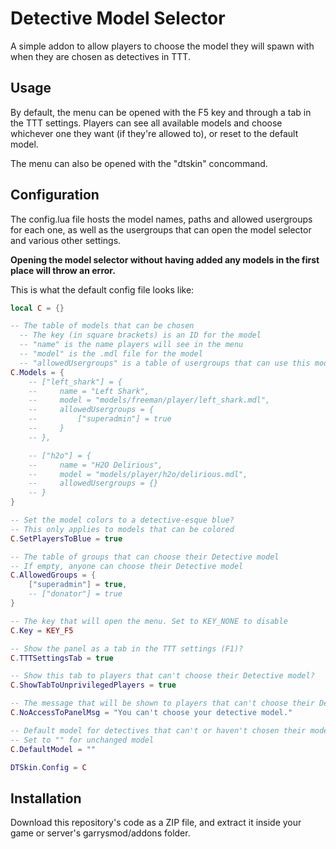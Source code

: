 #  Detective Model Selector
A simple addon to allow players to choose the model they will spawn with when they are chosen as detectives in TTT.

## Usage

By default, the menu can be opened with the F5 key and through a tab in the TTT settings. Players can see all available models and choose whichever one they want (if they're allowed to), or reset to the default model.

The menu can also be opened with the "dtskin" concommand.

## Configuration

The config.lua file hosts the model names, paths and allowed usergroups for each one, as well as the usergroups that can open the model selector and various other settings.

**Opening the model selector without having added any models in the first place will throw an error.**

This is what the default config file looks like:

```lua
local C = {}

-- The table of models that can be chosen
  -- The key (in square brackets) is an ID for the model
  -- "name" is the name players will see in the menu
  -- "model" is the .mdl file for the model
  -- "allowedUsergroups" is a table of usergroups that can use this model. If empty, anyone can use it.
C.Models = {
    -- ["left_shark"] = {
    --     name = "Left Shark",
    --     model = "models/freeman/player/left_shark.mdl",
    --     allowedUsergroups = {
    --         ["superadmin"] = true
    --     }
    -- },

    -- ["h2o"] = {
    --     name = "H2O Delirious",
    --     model = "models/player/h2o/delirious.mdl",
    --     allowedUsergroups = {}
    -- }
}

-- Set the model colors to a detective-esque blue?
-- This only applies to models that can be colored
C.SetPlayersToBlue = true

-- The table of groups that can choose their Detective model
-- If empty, anyone can choose their Detective model
C.AllowedGroups = {
    ["superadmin"] = true,
    -- ["donator"] = true
}

-- The key that will open the menu. Set to KEY_NONE to disable
C.Key = KEY_F5

-- Show the panel as a tab in the TTT settings (F1)?
C.TTTSettingsTab = true

-- Show this tab to players that can't choose their Detective model?
C.ShowTabToUnprivilegedPlayers = true

-- The message that will be shown to players that can't choose their Detective model
C.NoAccessToPanelMsg = "You can't choose your detective model."

-- Default model for detectives that can't or haven't chosen their model
-- Set to "" for unchanged model
C.DefaultModel = ""

DTSkin.Config = C
```

## Installation
Download this repository's code as a ZIP file, and extract it inside your game or server's garrysmod/addons folder.